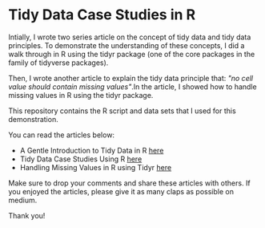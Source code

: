 # Tidy Data Case Studies in R

Intially, I wrote two series article on the concept of tidy data and tidy data principles. To demonstrate the understanding of these concepts, I did a walk through in R using the tidyr package (one of the core packages in the family of tidyverse packages).

Then, I wrote another article to explain the tidy data principle that: *"no cell value should contain missing values"*.In the article, I showed how to handle missing values in R using the tidyr package.

This repository contains the R script and data sets that I used for this demonstration.

You can read the articles below:

* A Gentle Introduction to Tidy Data in R [here](https://arimoroolayinka.medium.com/a-gentle-introduction-to-tidy-data-in-r-b6673b4d304c)
* Tidy Data Case Studies Using R [here](https://arimoroolayinka.medium.com/tidy-data-case-studies-using-r-648c87b40ecf)
* Handling Missing Values in R using Tidyr [here]()

Make sure to drop your comments and share these articles with others. If you enjoyed the articles, please give it as many claps as possible on medium.

Thank you!
